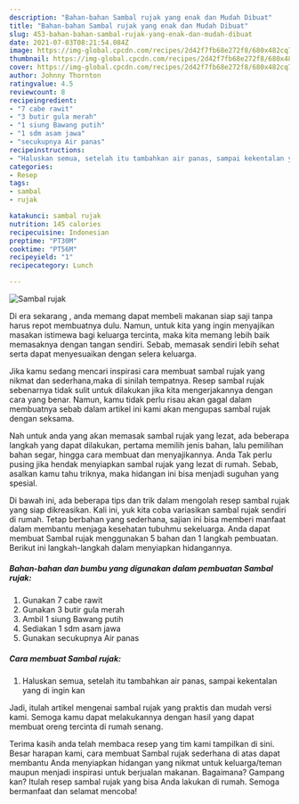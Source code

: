 ```yaml
---
description: "Bahan-bahan Sambal rujak yang enak dan Mudah Dibuat"
title: "Bahan-bahan Sambal rujak yang enak dan Mudah Dibuat"
slug: 453-bahan-bahan-sambal-rujak-yang-enak-dan-mudah-dibuat
date: 2021-07-03T08:21:54.084Z
image: https://img-global.cpcdn.com/recipes/2d42f7fb68e272f8/680x482cq70/sambal-rujak-foto-resep-utama.jpg
thumbnail: https://img-global.cpcdn.com/recipes/2d42f7fb68e272f8/680x482cq70/sambal-rujak-foto-resep-utama.jpg
cover: https://img-global.cpcdn.com/recipes/2d42f7fb68e272f8/680x482cq70/sambal-rujak-foto-resep-utama.jpg
author: Johnny Thornton
ratingvalue: 4.5
reviewcount: 8
recipeingredient:
- "7 cabe rawit"
- "3 butir gula merah"
- "1 siung Bawang putih"
- "1 sdm asam jawa"
- "secukupnya Air panas"
recipeinstructions:
- "Haluskan semua, setelah itu tambahkan air panas, sampai kekentalan yang di ingin kan"
categories:
- Resep
tags:
- sambal
- rujak

katakunci: sambal rujak 
nutrition: 145 calories
recipecuisine: Indonesian
preptime: "PT30M"
cooktime: "PT56M"
recipeyield: "1"
recipecategory: Lunch

---
```



![Sambal rujak](https://img-global.cpcdn.com/recipes/2d42f7fb68e272f8/680x482cq70/sambal-rujak-foto-resep-utama.jpg)

Di era  sekarang , anda memang dapat membeli makanan siap saji tanpa harus repot membuatnya dulu. Namun, untuk kita yang ingin menyajikan masakan istimewa bagi keluarga tercinta, maka kita memang lebih baik memasaknya dengan tangan sendiri. Sebab, memasak sendiri lebih sehat serta dapat menyesuaikan dengan selera keluarga.

Jika kamu sedang mencari inspirasi cara membuat sambal rujak yang nikmat dan sederhana,maka di sinilah tempatnya. Resep sambal rujak  sebenarnya tidak sulit untuk dilakukan jika kita mengerjakannya dengan cara yang benar. Namun, kamu tidak perlu risau akan gagal dalam membuatnya 
sebab dalam artikel ini kami akan mengupas sambal rujak dengan seksama.  



Nah untuk anda yang akan memasak sambal rujak yang lezat, ada beberapa langkah yang dapat dilakukan, pertama memilih jenis bahan, lalu pemilihan bahan segar, hingga cara membuat dan menyajikannya. Anda Tak perlu pusing jika hendak menyiapkan sambal rujak yang lezat di rumah. Sebab, asalkan kamu  tahu triknya, maka hidangan ini bisa menjadi suguhan yang spesial.

Di bawah ini, ada beberapa tips dan trik dalam mengolah resep sambal rujak yang siap dikreasikan. Kali ini, yuk kita coba variasikan sambal rujak sendiri di rumah. Tetap berbahan yang sederhana, sajian ini bisa memberi manfaat dalam membantu menjaga kesehatan tubuhmu sekeluarga. Anda dapat membuat Sambal rujak menggunakan 5 bahan dan 1 langkah pembuatan. Berikut ini langkah-langkah dalam menyiapkan hidangannya.

<!--inarticleads1-->

##### Bahan-bahan dan bumbu yang digunakan dalam pembuatan Sambal rujak:

1. Gunakan 7 cabe rawit
1. Gunakan 3 butir gula merah
1. Ambil 1 siung Bawang putih
1. Sediakan 1 sdm asam jawa
1. Gunakan secukupnya Air panas




<!--inarticleads2-->

##### Cara membuat Sambal rujak:

1. Haluskan semua, setelah itu tambahkan air panas, sampai kekentalan yang di ingin kan




Jadi, itulah artikel mengenai  sambal rujak  yang praktis dan mudah versi kami. Semoga kamu dapat melakukannya dengan hasil yang dapat membuat oreng tercinta di rumah senang. 

Terima kasih anda telah membaca resep yang tim kami tampilkan di sini. Besar harapan kami, cara membuat  Sambal rujak sederhana di atas dapat membantu Anda menyiapkan hidangan yang nikmat untuk keluarga/teman maupun menjadi inspirasi untuk berjualan makanan. Bagaimana? Gampang kan? Itulah resep sambal rujak yang bisa Anda lakukan di rumah. Semoga bermanfaat dan selamat mencoba!

